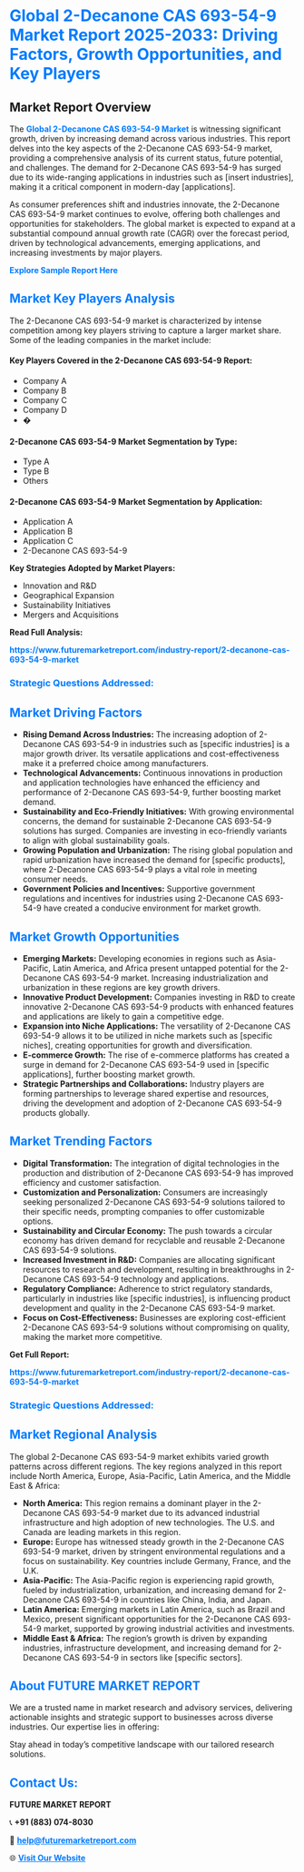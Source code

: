 <h1 style="color: #007BFF;">Global 2-Decanone CAS 693-54-9 Market Report 2025-2033: Driving Factors, Growth Opportunities, and Key Players</h1>

<section id="overview">
<h2>Market Report Overview</h2>
<p>The <a href="https://www.futuremarketreport.com/industry-report/2-decanone-cas-693-54-9-market" style="color: #007BFF; text-decoration: none;"><strong>Global 2-Decanone CAS 693-54-9 Market</strong></a> is witnessing significant growth, driven by increasing demand across various industries. This report delves into the key aspects of the 2-Decanone CAS 693-54-9 market, providing a comprehensive analysis of its current status, future potential, and challenges. The demand for 2-Decanone CAS 693-54-9 has surged due to its wide-ranging applications in industries such as [insert industries], making it a critical component in modern-day [applications].</p>
<p>As consumer preferences shift and industries innovate, the 2-Decanone CAS 693-54-9 market continues to evolve, offering both challenges and opportunities for stakeholders. The global market is expected to expand at a substantial compound annual growth rate (CAGR) over the forecast period, driven by technological advancements, emerging applications, and increasing investments by major players.</p>
</section>

<section id="overview">
<p><a href="https://www.futuremarketreport.com/request-sample/reportId=113005" style="color: #007BFF; text-decoration: none;"><strong>Explore Sample Report Here</strong></a></p>
</section>

<section id="key-players">
<h2 style="color: #007BFF;">Market Key Players Analysis</h2>
<p>The 2-Decanone CAS 693-54-9 market is characterized by intense competition among key players striving to capture a larger market share. Some of the leading companies in the market include:</p>
<h4>Key Players Covered in the 2-Decanone CAS 693-54-9 Report:</h4>
<ul><li>Company A</li><li>Company B</li><li>Company C</li><li>Company D</li><li>�</li></ul>
<h4>2-Decanone CAS 693-54-9 Market Segmentation by Type:</h4>
<ul><li>Type A</li><li>Type B</li><li>Others</li></ul>

<h4>2-Decanone CAS 693-54-9 Market Segmentation by Application:</h4>
<ul><li>Application A</li><li>Application B</li><li>Application C</li><li>2-Decanone CAS 693-54-9</li></ul>
<p><strong>Key Strategies Adopted by Market Players:</strong></p>
<ul>
<li>Innovation and R&D</li>
<li>Geographical Expansion</li>
<li>Sustainability Initiatives</li>
<li>Mergers and Acquisitions</li>
</ul>
</section>

<section>
<p><strong>Read Full Analysis: </strong></p><a href="https://www.futuremarketreport.com/industry-report/2-decanone-cas-693-54-9-market" style="color: #007BFF; text-decoration: none;"><strong>https://www.futuremarketreport.com/industry-report/2-decanone-cas-693-54-9-market</strong></a>
<h3 style="color: #007BFF;">Strategic Questions Addressed:</h3>
</section>

<section id="driving-factors">
<h2 style="color: #007BFF;">Market Driving Factors</h2>
<ul>
<li><strong>Rising Demand Across Industries:</strong> The increasing adoption of 2-Decanone CAS 693-54-9 in industries such as [specific industries] is a major growth driver. Its versatile applications and cost-effectiveness make it a preferred choice among manufacturers.</li>
<li><strong>Technological Advancements:</strong> Continuous innovations in production and application technologies have enhanced the efficiency and performance of 2-Decanone CAS 693-54-9, further boosting market demand.</li>
<li><strong>Sustainability and Eco-Friendly Initiatives:</strong> With growing environmental concerns, the demand for sustainable 2-Decanone CAS 693-54-9 solutions has surged. Companies are investing in eco-friendly variants to align with global sustainability goals.</li>
<li><strong>Growing Population and Urbanization:</strong> The rising global population and rapid urbanization have increased the demand for [specific products], where 2-Decanone CAS 693-54-9 plays a vital role in meeting consumer needs.</li>
<li><strong>Government Policies and Incentives:</strong> Supportive government regulations and incentives for industries using 2-Decanone CAS 693-54-9 have created a conducive environment for market growth.</li>
</ul>
</section>

<section id="growth-opportunities">
<h2 style="color: #007BFF;">Market Growth Opportunities</h2>
<ul>
<li><strong>Emerging Markets:</strong> Developing economies in regions such as Asia-Pacific, Latin America, and Africa present untapped potential for the 2-Decanone CAS 693-54-9 market. Increasing industrialization and urbanization in these regions are key growth drivers.</li>
<li><strong>Innovative Product Development:</strong> Companies investing in R&D to create innovative 2-Decanone CAS 693-54-9 products with enhanced features and applications are likely to gain a competitive edge.</li>
<li><strong>Expansion into Niche Applications:</strong> The versatility of 2-Decanone CAS 693-54-9 allows it to be utilized in niche markets such as [specific niches], creating opportunities for growth and diversification.</li>
<li><strong>E-commerce Growth:</strong> The rise of e-commerce platforms has created a surge in demand for 2-Decanone CAS 693-54-9 used in [specific applications], further boosting market growth.</li>
<li><strong>Strategic Partnerships and Collaborations:</strong> Industry players are forming partnerships to leverage shared expertise and resources, driving the development and adoption of 2-Decanone CAS 693-54-9 products globally.</li>
</ul>
</section>

<section id="trending-factors">
<h2 style="color: #007BFF;">Market Trending Factors</h2>
<ul>
<li><strong>Digital Transformation:</strong> The integration of digital technologies in the production and distribution of 2-Decanone CAS 693-54-9 has improved efficiency and customer satisfaction.</li>
<li><strong>Customization and Personalization:</strong> Consumers are increasingly seeking personalized 2-Decanone CAS 693-54-9 solutions tailored to their specific needs, prompting companies to offer customizable options.</li>
<li><strong>Sustainability and Circular Economy:</strong> The push towards a circular economy has driven demand for recyclable and reusable 2-Decanone CAS 693-54-9 solutions.</li>
<li><strong>Increased Investment in R&D:</strong> Companies are allocating significant resources to research and development, resulting in breakthroughs in 2-Decanone CAS 693-54-9 technology and applications.</li>
<li><strong>Regulatory Compliance:</strong> Adherence to strict regulatory standards, particularly in industries like [specific industries], is influencing product development and quality in the 2-Decanone CAS 693-54-9 market.</li>
<li><strong>Focus on Cost-Effectiveness:</strong> Businesses are exploring cost-efficient 2-Decanone CAS 693-54-9 solutions without compromising on quality, making the market more competitive.</li>
</ul>
</section>

<section>
<p><strong>Get Full Report: </strong></p><a href="https://www.futuremarketreport.com/industry-report/2-decanone-cas-693-54-9-market" style="color: #007BFF; text-decoration: none;"><strong>https://www.futuremarketreport.com/industry-report/2-decanone-cas-693-54-9-market</strong></a>
<h3 style="color: #007BFF;">Strategic Questions Addressed:</h3>
</section>


<section id="regional-analysis">
<h2 style="color: #007BFF;">Market Regional Analysis</h2>
<p>The global 2-Decanone CAS 693-54-9 market exhibits varied growth patterns across different regions. The key regions analyzed in this report include North America, Europe, Asia-Pacific, Latin America, and the Middle East & Africa:</p>
<ul>
<li><strong>North America:</strong> This region remains a dominant player in the 2-Decanone CAS 693-54-9 market due to its advanced industrial infrastructure and high adoption of new technologies. The U.S. and Canada are leading markets in this region.</li>
<li><strong>Europe:</strong> Europe has witnessed steady growth in the 2-Decanone CAS 693-54-9 market, driven by stringent environmental regulations and a focus on sustainability. Key countries include Germany, France, and the U.K.</li>
<li><strong>Asia-Pacific:</strong> The Asia-Pacific region is experiencing rapid growth, fueled by industrialization, urbanization, and increasing demand for 2-Decanone CAS 693-54-9 in countries like China, India, and Japan.</li>
<li><strong>Latin America:</strong> Emerging markets in Latin America, such as Brazil and Mexico, present significant opportunities for the 2-Decanone CAS 693-54-9 market, supported by growing industrial activities and investments.</li>
<li><strong>Middle East & Africa:</strong> The region’s growth is driven by expanding industries, infrastructure development, and increasing demand for 2-Decanone CAS 693-54-9 in sectors like [specific sectors].</li>
</ul>
</section>

<footer>
<h2 style="color: #007BFF;">About FUTURE MARKET REPORT</h2>
<p>We are a trusted name in market research and advisory services, delivering actionable insights and strategic support to businesses across diverse industries. Our expertise lies in offering:</p>

<p>Stay ahead in today’s competitive landscape with our tailored research solutions.</p>

<h2 style="color: #007BFF;">Contact Us:</h2>
<p><strong>FUTURE MARKET REPORT</strong></p>
<p>📞 <strong>+91 (883) 074-8030</strong></p>
<p>📧 <strong><a href="mailto:help@futuremarketreport.com" style="color: #007BFF;">help@futuremarketreport.com</a></strong></p>
<p>🌐 <strong><a href="https://www.futuremarketreport.com/" style="color: #007BFF;">Visit Our Website</a></strong></p>
</footer>